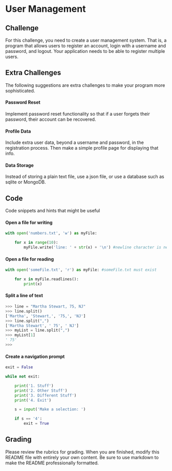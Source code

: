 # User Management

## Challenge
For this challenge, you need to create a user management system.
That is, a program that allows users to register an account,
login with a username and password, and logout. Your application
needs to be able to register multiple users.

## Extra Challenges
The following suggestions are extra challenges to make your program
more sophisticated.

#### Password Reset
Implement password reset functionality so that if a user forgets
their password, their account can be recovered.

#### Profile Data
Include extra user data, beyond a username and password, in the
registration process. Then make a simple profile page for displaying
that info.

#### Data Storage
Instead of storing a plain text file, use a json file, or use a
database such as sqlite or MongoDB.

## Code
Code snippets and hints that might be useful

#### Open a file for writing
```python
with open('numbers.txt', 'w') as myFile:

    for x in range(10):
        myFile.write('line: ' + str(x) + '\n') #newline character is necessary.
```

#### Open a file for reading
```python
with open('someFile.txt', 'r') as myFile: #someFile.txt must exist

    for x in myFile.readlines():
        print(x)
```

#### Split a line of text
```python
>>> line = "Martha Stewart, 75, NJ"
>>> line.split()
['Martha', 'Stewart,', '75,', 'NJ']
>>> line.split(",")
['Martha Stewart', ' 75', ' NJ']
>>> myList = line.split(",")
>>> myList[1]
' 75'
>>>
```

#### Create a navigation prompt
```python
exit = False

while not exit:

    print('1. Stuff')
    print('2. Other Stuff')
    print('3. Different Stuff')
    print('4. Exit')

    s = input('Make a selection: ')

    if s == '4':
        exit = True
```

## Grading
Please review the rubrics for grading. When you are finished,
modify this README file with entirely your own content. Be sure
to use markdown to make the README professionally formatted.
